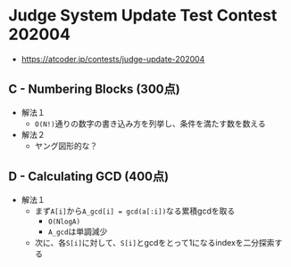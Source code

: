 # Judge System Update Test Contest 202004
* https://atcoder.jp/contests/judge-update-202004


## C - Numbering Blocks (300点)
* 解法１
  - `O(N!)`通りの数字の書き込み方を列挙し、条件を満たす数を数える
* 解法２
  - ヤング図形的な？


## D - Calculating GCD (400点)
* 解法１
  - まず`A[i]`から`A_gcd[i] = gcd(a[:i])`なる累積gcdを取る
    - `O(NlogA)`
    - `A_gcd`は単調減少
  - 次に、各`S[i]`に対して、`S[i]`とgcdをとって1になるindexを二分探索する
